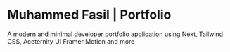 # Muhammed Fasil | Portfolio

A modern and minimal developer portfolio application using Next, Tailwind CSS, Aceternity UI Framer Motion and more